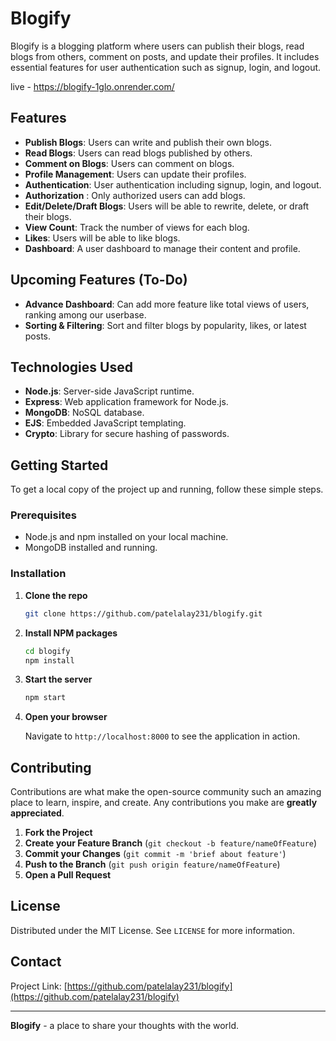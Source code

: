 # Blogify

Blogify is a blogging platform where users can publish their blogs, read blogs from others, comment on posts, and update their profiles. It includes essential features for user authentication such as signup, login, and logout.

live - https://blogify-1glo.onrender.com/

## Features

- **Publish Blogs**: Users can write and publish their own blogs.
- **Read Blogs**: Users can read blogs published by others.
- **Comment on Blogs**: Users can comment on blogs.
- **Profile Management**: Users can update their profiles.
- **Authentication**: User authentication including signup, login, and logout.
- **Authorization** : Only authorized users can add blogs.
- **Edit/Delete/Draft Blogs**: Users will be able to rewrite, delete, or draft their blogs.
- **View Count**: Track the number of views for each blog.
- **Likes**: Users will be able to like blogs.
- **Dashboard**: A user dashboard to manage their content and profile.

## Upcoming Features (To-Do)

- **Advance Dashboard**: Can add more feature like total views of users, ranking among our userbase.
- **Sorting & Filtering**: Sort and filter blogs by popularity, likes, or latest posts.

## Technologies Used

- **Node.js**: Server-side JavaScript runtime.
- **Express**: Web application framework for Node.js.
- **MongoDB**: NoSQL database.
- **EJS**: Embedded JavaScript templating.
- **Crypto**: Library for secure hashing of passwords.

## Getting Started

To get a local copy of the project up and running, follow these simple steps.

### Prerequisites

- Node.js and npm installed on your local machine.
- MongoDB installed and running.

### Installation

1. **Clone the repo**

   ```sh
   git clone https://github.com/patelalay231/blogify.git
   ```

2. **Install NPM packages**

   ```sh
   cd blogify
   npm install
   ```


3. **Start the server**

   ```sh
   npm start
   ```

4. **Open your browser**

   Navigate to `http://localhost:8000` to see the application in action.

## Contributing

Contributions are what make the open-source community such an amazing place to learn, inspire, and create. Any contributions you make are **greatly appreciated**.

1. **Fork the Project**
2. **Create your Feature Branch** (`git checkout -b feature/nameOfFeature`)
3. **Commit your Changes** (`git commit -m 'brief about feature'`)
4. **Push to the Branch** (`git push origin feature/nameOfFeature`)
5. **Open a Pull Request**

## License

Distributed under the MIT License. See `LICENSE` for more information.

## Contact


Project Link: [https://github.com/patelalay231/blogify](https://github.com/patelalay231/blogify)

---

**Blogify** - a place to share your thoughts with the world.